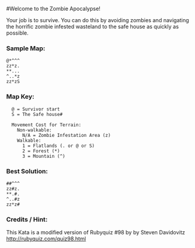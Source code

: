 
#Welcome to the Zombie Apocalypse!

Your job is to survive. You can do this by avoiding zombies and navigating
the horrific zombie infested wasteland to the safe house as quickly as possible.

### Sample Map:

```
@*^^^
zz*z.
**...
^..*z
zz*zS
```

### Map Key:

```
  @ = Survivor start
  S = The Safe house#

  Movement Cost for Terrain:
    Non-walkable:
      N/A = Zombie Infestation Area (z)
    Walkable:
      1 = Flatlands (. or @ or S)
      2 = Forest (*)
      3 = Mountain (^)
```

### Best Solution:

```
##^^^
zz#z.
**.#.
^..#z
zz*z#
```


### Credits / Hint:

This Kata is a modified version of Rubyquiz #98 by by Steven Davidovitz
http://rubyquiz.com/quiz98.html
